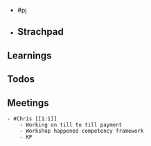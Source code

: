 - #pj
- ## Strachpad
## Learnings
## Todos
## Meetings
	- #Chris [[1:1]]
		- Working on till to till payment
		- Workshop happened competency framework
		- KP